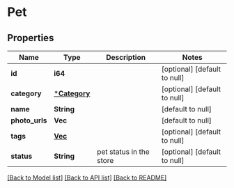 # Pet

## Properties
Name | Type | Description | Notes
------------ | ------------- | ------------- | -------------
**id** | **i64** |  | [optional] [default to null]
**category** | [***Category**](Category.md) |  | [optional] [default to null]
**name** | **String** |  | [default to null]
**photo_urls** | **Vec<String>** |  | [default to null]
**tags** | [**Vec<Tag>**](Tag.md) |  | [optional] [default to null]
**status** | **String** | pet status in the store | [optional] [default to null]

[[Back to Model list]](../README.md#documentation-for-models) [[Back to API list]](../README.md#documentation-for-api-endpoints) [[Back to README]](../README.md)


